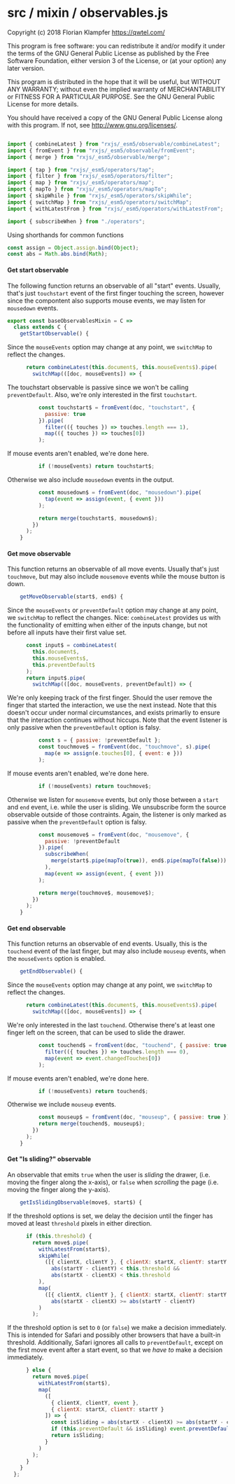 # src / mixin / observables.js
Copyright (c) 2018 Florian Klampfer <https://qwtel.com/>

This program is free software: you can redistribute it and/or modify
it under the terms of the GNU General Public License as published by
the Free Software Foundation, either version 3 of the License, or
(at your option) any later version.

This program is distributed in the hope that it will be useful,
but WITHOUT ANY WARRANTY; without even the implied warranty of
MERCHANTABILITY or FITNESS FOR A PARTICULAR PURPOSE.  See the
GNU General Public License for more details.

You should have received a copy of the GNU General Public License
along with this program.  If not, see <http://www.gnu.org/licenses/>.


```js

import { combineLatest } from "rxjs/_esm5/observable/combineLatest";
import { fromEvent } from "rxjs/_esm5/observable/fromEvent";
import { merge } from "rxjs/_esm5/observable/merge";

import { tap } from "rxjs/_esm5/operators/tap";
import { filter } from "rxjs/_esm5/operators/filter";
import { map } from "rxjs/_esm5/operators/map";
import { mapTo } from "rxjs/_esm5/operators/mapTo";
import { skipWhile } from "rxjs/_esm5/operators/skipWhile";
import { switchMap } from "rxjs/_esm5/operators/switchMap";
import { withLatestFrom } from "rxjs/_esm5/operators/withLatestFrom";

import { subscribeWhen } from "./operators";
```

Using shorthands for common functions


```js
const assign = Object.assign.bind(Object);
const abs = Math.abs.bind(Math);
```

#### Get start observable
The following function returns an observable of all "start" events.
Usually, that's just `touchstart` event of the first finger touching the screen,
however since the compontent also supports mouse events,
we may listen for `mousedown` events.


```js
export const baseObservablesMixin = C =>
  class extends C {
    getStartObservable() {
```

Since the `mouseEvents` option may change at any point, we `switchMap` to reflect the changes.


```js
      return combineLatest(this.document$, this.mouseEvents$).pipe(
        switchMap(([doc, mouseEvents]) => {
```

The touchstart observable is passive since we won't be calling `preventDefault`.
Also, we're only interested in the first `touchstart`.


```js
          const touchstart$ = fromEvent(doc, "touchstart", {
            passive: true
          }).pipe(
            filter(({ touches }) => touches.length === 1),
            map(({ touches }) => touches[0])
          );
```

If mouse events aren't enabled, we're done here.


```js
          if (!mouseEvents) return touchstart$;
```

Otherwise we also include `mousedown` events in the output.


```js
          const mousedown$ = fromEvent(doc, "mousedown").pipe(
            tap(event => assign(event, { event }))
          );

          return merge(touchstart$, mousedown$);
        })
      );
    }
```

#### Get move observable
This function returns an observable of all move events. Usually that's just `touchmove`,
but may also include `mousemove` events while the mouse button is down.


```js
    getMoveObservable(start$, end$) {
```

Since the `mouseEvents` or `preventDefault` option may change at any point,
we `switchMap` to reflect the changes.
Nice: `combineLatest` provides us with the functionality of emitting
when either of the inputs change, but not before all inputs have their first value set.


```js
      const input$ = combineLatest(
        this.document$,
        this.mouseEvents$,
        this.preventDefault$
      );
      return input$.pipe(
        switchMap(([doc, mouseEvents, preventDefault]) => {
```

We're only keeping track of the first finger.
Should the user remove the finger that started the interaction, we use the next instead.
Note that this doesn't occur under normal circumstances,
and exists primarliy to ensure that the interaction continues without hiccups.
Note that the event listener is only passive when the `preventDefault` option is falsy.


```js
          const s = { passive: !preventDefault };
          const touchmove$ = fromEvent(doc, "touchmove", s).pipe(
            map(e => assign(e.touches[0], { event: e }))
          );
```

If mouse events aren't enabled, we're done here.


```js
          if (!mouseEvents) return touchmove$;
```

Otherwise we listen for `mousemove` events,
but only those between a `start` and `end` event, i.e. while the user is sliding.
We unsubscribe form the source observable outside of those contraints.
Again, the listener is only marked as passive when the `preventDefault` option is falsy.


```js
          const mousemove$ = fromEvent(doc, "mousemove", {
            passive: !preventDefault
          }).pipe(
            subscribeWhen(
              merge(start$.pipe(mapTo(true)), end$.pipe(mapTo(false)))
            ),
            map(event => assign(event, { event }))
          );

          return merge(touchmove$, mousemove$);
        })
      );
    }
```

#### Get end observable
This function returns an observable of end events.
Usually, this is the `touchend` event of the last finger, but may also include `mouseup` events,
when the `mouseEvents` option is enabled.


```js
    getEndObservable() {
```

Since the `mouseEvents` option may change at any point, we `switchMap` to reflect the changes.


```js
      return combineLatest(this.document$, this.mouseEvents$).pipe(
        switchMap(([doc, mouseEvents]) => {
```

We're only interested in the last `touchend`.
Otherwise there's at least one finger left on the screen,
that can be used to slide the drawer.


```js
          const touchend$ = fromEvent(doc, "touchend", { passive: true }).pipe(
            filter(({ touches }) => touches.length === 0),
            map(event => event.changedTouches[0])
          );
```

If mouse events aren't enabled, we're done here.


```js
          if (!mouseEvents) return touchend$;
```

Otherwise we include `mouseup` events.


```js
          const mouseup$ = fromEvent(doc, "mouseup", { passive: true });
          return merge(touchend$, mouseup$);
        })
      );
    }
```

#### Get "Is sliding?" observable
An observable that emits `true` when the user is *sliding* the drawer,
(i.e. moving the finger along the x-axis), or `false` when *scrolling* the page
(i.e. moving the finger along the y-axis).


```js
    getIsSlidingObservable(move$, start$) {
```

If the threshold options is set, we delay the decision until
the finger has moved at least `threshold` pixels in either direction.


```js
      if (this.threshold) {
        return move$.pipe(
          withLatestFrom(start$),
          skipWhile(
            ([{ clientX, clientY }, { clientX: startX, clientY: startY }]) =>
              abs(startY - clientY) < this.threshold &&
              abs(startX - clientX) < this.threshold
          ),
          map(
            ([{ clientX, clientY }, { clientX: startX, clientY: startY }]) =>
              abs(startX - clientX) >= abs(startY - clientY)
          )
        );
```

If the threshold option is set to `0` (or `false`) we make a decision immediately.
This is intended for Safari and possibly other browsers that have a built-in threshold.
Additionally, Safari ignores all calls to `preventDefault`, except on the first move event
after a start event, so that we *have to* make a decision immediately.


```js
      } else {
        return move$.pipe(
          withLatestFrom(start$),
          map(
            ([
              { clientX, clientY, event },
              { clientX: startX, clientY: startY }
            ]) => {
              const isSliding = abs(startX - clientX) >= abs(startY - clientY);
              if (this.preventDefault && isSliding) event.preventDefault();
              return isSliding;
            }
          )
        );
      }
    }
  };
```


